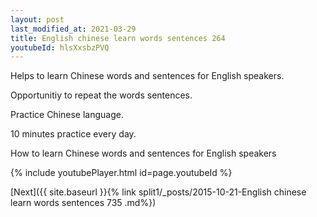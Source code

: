 ```yaml
---
layout: post
last_modified_at: 2021-03-29
title: English chinese learn words sentences 264 
youtubeId: hlsXxsbzPVQ
---
```

 
 
Helps to learn Chinese words and sentences for English speakers.

Opportunitiy to repeat the words sentences. 

Practice Chinese language. 
 
10 minutes practice every day. 
 
How to learn Chinese words and sentences for English speakers 
 
{% include youtubePlayer.html id=page.youtubeId %}
 
 
[Next]({{ site.baseurl }}{% link  split1/_posts/2015-10-21-English chinese learn words sentences 735 .md%})
 
